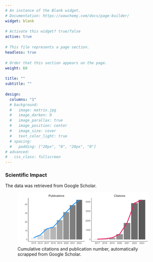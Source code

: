 ```yaml
---
# An instance of the Blank widget.
# Documentation: https://wowchemy.com/docs/page-builder/
widget: blank

# Activate this widget? true/false
active: true

# This file represents a page section.
headless: true

# Order that this section appears on the page.
weight: 60

title: ""
subtitle: ""

design:
  columns: "1"
  # background:
  #   image: matrix.jpg
  #   image_darken: 0
  #   image_parallax: true
  #   image_position: center
  #   image_size: cover
  #   text_color_light: true
  # spacing:
  #   padding: ["20px", "0", "20px", "0"]
# advanced:
#   css_class: fullscreen
---
```


### Scientific Impact


The data was retrieved from Google Scholar.


<figure>
  <img src="https://raw.githubusercontent.com/DominiqueMakowski/CV/main/img/scientific_impact.png"/>
  <figcaption>Cumulative citations and publication number, automatically scrapped from Google Scholar.</figcaption>
</figure>